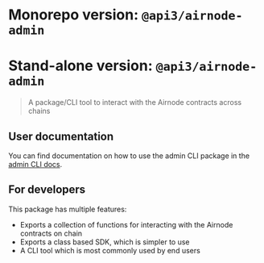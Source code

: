# Monorepo version: `@api3/airnode-admin`

# Stand-alone version: `@api3/airnode-admin`

> A package/CLI tool to interact with the Airnode contracts across chains

## User documentation

You can find documentation on how to use the admin CLI package in the
[admin CLI docs](https://docs.api3.org/airnode/latest/reference/packages/admin-cli.html).

## For developers

This package has multiple features:

- Exports a collection of functions for interacting with the Airnode contracts on chain
- Exports a class based SDK, which is simpler to use
- A CLI tool which is most commonly used by end users
